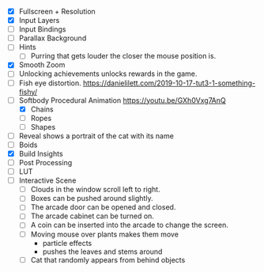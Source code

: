 - [x] Fullscreen + Resolution
- [x] Input Layers
- [ ] Input Bindings
- [ ] Parallax Background
- [ ] Hints 
	- [ ] Purring that gets louder the closer the mouse position is.
- [x] Smooth Zoom
- [ ] Unlocking achievements unlocks rewards in the game.
- [ ] Fish eye distortion. https://danielilett.com/2019-10-17-tut3-1-something-fishy/
- [ ] Softbody Procedural Animation https://youtu.be/GXh0Vxg7AnQ
	- [x] Chains
	- [ ] Ropes
	- [ ] Shapes
- [ ] Reveal shows a portrait of the cat with its name
- [ ] Boids
- [x] Build Insights
- [ ] Post Processing
- [ ] LUT
- [ ] Interactive Scene
	- [ ] Clouds in the window scroll left to right.
	- [ ] Boxes can be pushed around slightly.
	- [ ] The arcade door can be opened and closed.
	- [ ] The arcade cabinet can be turned on.
	- [ ] A coin can be inserted into the arcade to change the screen.
	- [ ] Moving mouse over plants makes them move
		- particle effects
		- pushes the leaves and stems around
	- [ ] Cat that randomly appears from behind objects